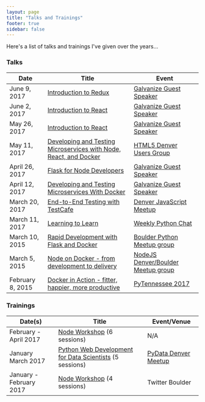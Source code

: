 ```yaml
---
layout: page
title: "Talks and Trainings"
footer: true
sidebar: false
---
```


Here's a list of talks and trainings I've given over the years...

### Talks

| Date            | Title                                 | Event |
|-----------------|---------------------------------------|-------|
| June 9, 2017    | [Introduction to Redux][19] | [Galvanize Guest Speaker][8] |
| June 2, 2017    | [Introduction to React][16] | [Galvanize Guest Speaker][8] |
| May 26, 2017    | [Introduction to React][16] | [Galvanize Guest Speaker][8] |
| May 11, 2017    | [Developing and Testing Microservices with Node, React, and Docker][3] | [HTML5 Denver Users Group][4] |
| April 26, 2017  | [Flask for Node Developers][9] | [Galvanize Guest Speaker][8] |
| April 12, 2017  | [Developing and Testing Microservices With Docker][7] | [Galvanize Guest Speaker][8] |
| March 20, 2017  | [End-to-End Testing with TestCafe][1] | [Denver JavaScript Meetup][2] |
| March 11, 2017  | [Learning to Learn][20] | [Weekly Python Chat][21] |
| March 10, 2015   | [Rapid Development with Flask and Docker][10] | [Boulder Python Meetup group][11] |
| March 5, 2015   | [Node on Docker - from development to delivery][5] | [NodeJS Denver/Boulder Meetup group][6] |
| February 8, 2015   | [Docker in Action - fitter, happier, more productive][14] | [PyTennessee 2017][15] |

### Trainings

| Date(s)            | Title                                 | Event/Venue |
|-----------------|---------------------------------------|-------|
| February - April 2017  | [Node Workshop][18] (6 sessions) | N/A |
| January March 2017  | [Python Web Development for Data Scientists][12] (5 sessions) | [PyData Denver Meetup][13] |
| January - February 2017  | [Node Workshop][17] (4 sessions) | Twitter Boulder |

[1]: http://mherman.org/testcafe-example
[2]: https://www.meetup.com/HTML5-Denver-Users-Group/
[3]: http://mherman.org/microservice-movies
[4]: https://www.meetup.com/meetup-group-KHpdnFBx/
[5]: http://realpython.github.io/fitter-happier-docker/node.html
[6]: https://www.meetup.com/Node-js-Denver-Boulder
[7]: http://mherman.org/blog/2017/04/18/developing-and-testing-microservices-with-docker
[8]: https://www.galvanize.com
[9]: http://mherman.org/blog/2017/04/26/flask-for-node-developers
[10]: https://realpython.com/blog/python/dockerizing-flask-with-compose-and-machine-from-localhost-to-the-cloud/
[11]: https://www.meetup.com/BoulderPython/
[12]: https://github.com/realpython/web-dev-for-data-scientists
[13]: https://www.meetup.com/PyData-Denver/
[14]: http://realpython.github.io/fitter-happier-docker/
[15]: https://www.pytennessee.org/
[16]: http://mherman.org/node-workshop/slides/react-intro
[17]: https://github.com/mjhea0/node-workshop/tree/master/w1
[18]: https://github.com/mjhea0/node-workshop/tree/master/w2
[19]: http://mherman.org/node-workshop/slides/redux-intro
[20]: https://www.crowdcast.io/e/learning
[21]: http://www.weeklypython.chat/

